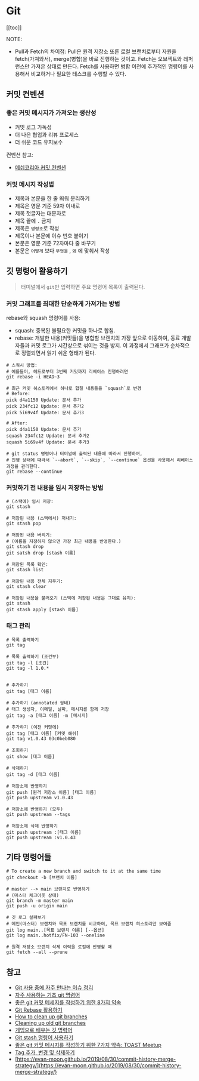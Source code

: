 # Git

[[toc]]

NOTE:

-   Pull과 Fetch의 차이점: Pull은 원격 저장소 또른 로컬 브랜치로부터 자원을 fetch(가져와서), merge(병합)을 바로 진행하는 것이고. Fetch는 오브젝트와 레퍼런스만 가져온 상태로 만든다. Fetch를 사용하면 병합 이전에 추가적인 명령어를 사용해서 비교하거나 필요한 테스크를 수행할 수 있다.

## 커밋 컨벤션

### 좋은 커밋 메시지가 가져오는 생산성

-   커밋 로그 가독성
-   더 나은 협업과 리뷰 프로세스
-   더 쉬운 코드 유지보수

컨벤션 참고:

-   [메쉬코리아 커밋 컨벤션](https://github.com/meshkorea/front-end-engineering/blob/master/conventions/commit/index.md)

### 커밋 메시지 작성법

-   제목과 본문을 한 줄 띄워 분리하기
-   제목은 영문 기준 59자 이내로
-   제목 첫글자는 대문자로
-   제목 끝에 `.` 금지
-   제목은 `명령조`로 작성
-   제목이나 본문에 이슈 번호 붙이기
-   본문은 영문 기준 72자마다 줄 바꾸기
-   본문은 `어떻게` 보다 `무엇을` , `왜` 에 맞춰서 작성

## 깃 명령어 활용하기

> 터미널에서 `git`만 입력하면 주요 명령어 목록이 출력된다.

### 커밋 그래프를 최대한 단순하게 가져가는 방법

rebase와 squash 명령어를 사용:

-   squash: 중복된 불필요한 커밋을 하나로 합침.
-   rebase: 개발한 내용(커밋들)을 병합할 브랜치의 가장 앞으로 이동하여, 동료 개발자들과 커밋 로그가 시간상으로 섞이는 것을 방지. 이 과정에서 그래프가 순차적으로 정렬되면서 읽기 쉬운 형태가 된다.

```shell script
# 스쿼시 방법:
# 예를들어, 헤드로부터 3번째 커밋까지 리베이스 진행하려면
git rebase -i HEAD~3

# 최근 커밋 히스토리에서 하나로 합칠 내용들을 `squash`로 변경
# Before:
pick d4a1150 Update: 문서 추가
pick 234fc12 Update: 문서 추가2
pick 5i69v4f Update: 문서 추가3

# After:
pick d4a1150 Update: 문서 추가
squash 234fc12 Update: 문서 추가2
squash 5i69v4f Update: 문서 추가3

# git status 명령어나 터미널에 출력된 내용에 따라서 진행하며,
# 진행 상태에 때라서 `--abort`, `--skip`, `--continue` 옵션을 사용해서 리베이스 과정을 관리한다.
git rebase --continue
```

### 커밋하기 전 내용을 임시 저장하는 방법

```shell script
# (스택에) 임시 저쟝:
git stash

# 저장된 내용 (스택에서) 꺼내기:
git stash pop

# 저장된 내용 버리기:
# (이름을 지정하지 않으면 가장 최근 내용을 반영한다.)
git stash drop
git satsh drop [stash 이름]

# 저장된 목록 확인:
git stash list

# 저장된 내용 전체 지우기:
git stash clear

# 저장된 내용을 불러오기 (스택에 저장된 내용은 그대로 유지):
git stash
git stash apply [stash 이름]
```

### 태그 관리

```shell script
# 목록 출력하기
git tag

# 목록 출력하기 (조건부)
git tag -l [조건]
git tag -l 1.0.*


# 추가하기
git tag [태그 이름]

# 추가하기 (annotated 형태)
# 태그 생성자, 이메일, 날짜, 메시지를 함께 저장
git tag -a [태그 이름] -m [메시지]

# 추가하기 (이전 커밋에)
git tag [태그 이름] [커밋 해쉬]
git tag v1.0.43 03c0beb080

# 조회하기
git show [태그 이름]

# 삭제하기
git tag -d [태그 이름]

# 저장소에 반영하기
git push [원격 저장소 이름] [태그 이름]
git push upstream v1.0.43

# 저장소에 반영하기 (모두)
git push upstream --tags

# 저장소에 삭제 반영하기
git push upstream :[태그 이름]
git push upstream :v1.0.43
```

## 기타 명령어들

```shell script
# To create a new branch and switch to it at the same time
git checkout -b [브랜치 이름]

# master --> main 브랜치로 반영하기
# (마스터 체크아웃 상태)
git branch -m master main
git push -u origin main

# 깃 로그 살펴보기
# 메인(마스터) 브랜치와 목표 브랜치를 비교하여, 목표 브랜치 히스토리만 보여줌
git log main..[목표 브랜치 이름] [--옵션]
git log main..hotfix/FN-103 --oneline

# 원격 저장소 브랜치 삭제 이력을 로컬에 반영할 때
git fetch --all --prune
```

## 참고

-   [Git 사용 중에 자주 만나는 이슈 정리](https://parksb.github.io/article/28.html)
-   [자주 사용하는 기초 git 명령어](https://medium.com/@pks2974/%EC%9E%90%EC%A3%BC-%EC%82%AC%EC%9A%A9%ED%95%98%EB%8A%94-%EA%B8%B0%EC%B4%88-git-%EB%AA%85%EB%A0%B9%EC%96%B4-%EC%A0%95%EB%A6%AC%ED%95%98%EA%B8%B0-533b3689db81)
-   [좋은 git 커밋 메세지를 작성하기 위한 8가지 약속](https://djkeh.github.io/articles/How-to-write-a-git-commit-message-kor/)
-   [Git Rebase 활용하기](https://velog.io/@godori/Git-Rebase)
-   [How to clean up git branches](https://devconnected.com/how-to-clean-up-git-branches/)
-   [Cleaning up old git branches](http://ericfarkas.com/posts/cleaning-up-old-git-branches)
-   [게임으로 배우는 깃 명령어](https://learngitbranching.js.org/?locale=ko)
-   [Git stash 명령어 사용하기](https://gmlwjd9405.github.io/2018/05/18/git-stash.html)
-   [좋은 git 커밋 메시지를 작성하기 위한 7가지 약속: TOAST Meetup](https://meetup.toast.com/posts/106)
-   [Tag 추가, 변경 및 삭제하기](http://minsone.github.io/git/git-addtion-and-modified-delete-tag)
-   [https://evan-moon.github.io/2019/08/30/commit-history-merge-strategy/](https://evan-moon.github.io/2019/08/30/commit-history-merge-strategy/)
